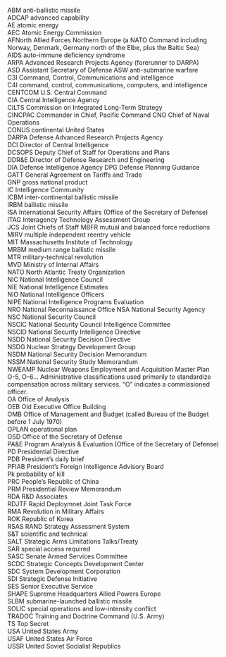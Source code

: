 ABM anti-ballistic missile  
ADCAP advanced capability  
AE atomic energy  
AEC Atomic Energy Commission  
AFNorth Allied Forces Northern Europe (a NATO Command including Norway,  Denmark, Germany north of the Elbe, plus the Baltic Sea)  
AIDS auto-immune deficiency syndrome  
ARPA Advanced Research Projects Agency (forerunner to DARPA)  
ASD Assistant Secretary of Defense  ASW anti-submarine warfare  
C3I Command, Control, Communications and intelligence  
C4I command, control, communications, computers, and intelligence  
CENTCOM U.S. Central Command  
CIA Central Intelligence Agency  
CILTS Commission on Integrated Long-Term Strategy  
CINCPAC Commander in Chief, Pacific Command  CNO Chief of Naval Operations  
CONUS continental United States  
DARPA Defense Advanced Research Projects Agency  
DCI Director of Central Intelligence  
DCSOPS Deputy Chief of Staff for Operations and Plans  
DDR&E Director of Defense Research and Engineering  
DIA Defense Intelligence Agency  DPG Defense Planning Guidance  
GATT General Agreement on Tariffs and Trade  
GNP gross national product  
IC Intelligence Community  
ICBM inter-continental ballistic missile  
IRBM ballistic missile  
ISA International Security Affairs (Office of the Secretary of Defense)  
ITAG Interagency Technology Assessment Group  
JCS Joint Chiefs of Staff  MBFR mutual and balanced force reductions  
MIRV multiple independent reentry vehicle  
MIT Massachusetts Institute of Technology  
MRBM medium range ballistic missile  
MTR military-technical revolution  
MVD Ministry of Internal Affairs  
NATO North Atlantic Treaty Organization  
NIC National Intelligence Council  
NIE National Intelligence Estimates  
NIO National Intelligence Officers  
NIPE National Intelligence Programs Evaluation  
NRO National Reconnaissance Office 
NSA National Security Agency  
NSC National Security Council  
NSCIC National Security Council Intelligence Committee  
NSCID National Security Intelligence Directive  
NSDD National Security Decision Directive  
NSDG Nuclear Strategy Development Group  
NSDM National Security Decision Memorandum  
NSSM National Security Study Memorandum  
NWEAMP Nuclear Weapons Employment and Acquisition Master Plan  
O-5, O-6… Administrative classifications used primarily to standardize compensation across military services. “O” indicates a commissioned officer.  
OA Office of Analysis  
OEB Old Executive Office Building  
OMB Office of Management and Budget  (called Bureau of the Budget before 1 July 1970)  
OPLAN operational plan  
OSD Office of the Secretary of Defense  
PA&E Program Analysis & Evaluation (Office of the Secretary of Defense)  
PD Presidential Directive  
PDB President’s daily brief  
PFIAB President’s Foreign Intelligence Advisory Board  
Pk probability of kill  
PRC People’s Republic of China  
PRM Presidential Review Memorandum  
RDA R&D Associates  
RDJTF Rapid Deploymnet Joint Task Force  
RMA Revolution in Military Affairs  
ROK Republic of Korea  
RSAS RAND Strategy Assessment System  
S&T scientific and technical  
SALT Strategic Arms Limitations Talks/Treaty  
SAR special access required  
SASC Senate Armed Services Committee  
SCDC Strategic Concepts Development Center  
SDC System Development Corporation  
SDI Strategic Defense Initiative  
SES Senior Executive Service  
SHAPE Supreme Headquarters Allied Powers Europe  
SLBM submarine-launched ballistic missile  
SOLIC special operations and low-intensity conflict  
TRADOC Training and Doctrine Command (U.S. Army)  
TS Top Secret  
USA United States Army  
USAF United States Air Force  
USSR United Soviet Socialist Republics